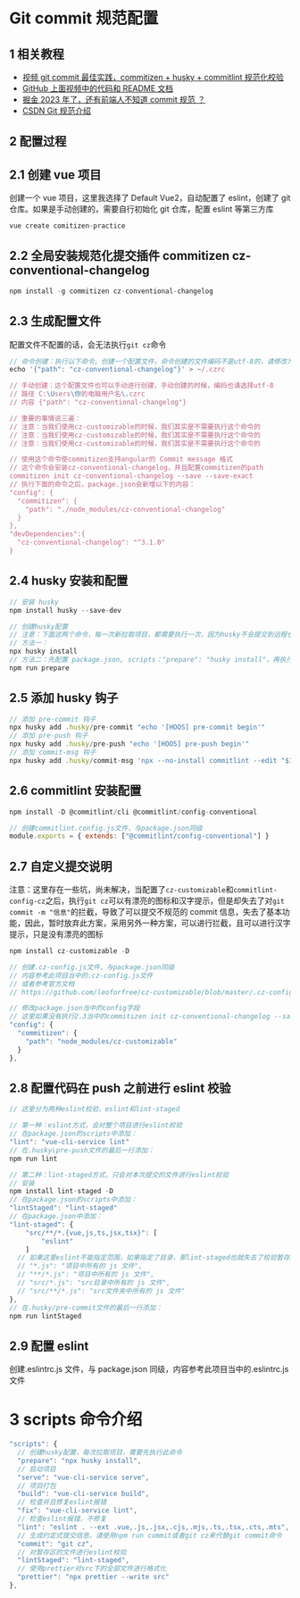 # Git commit 规范配置

## 1 相关教程

- [视频 git commit 最佳实践，commitizen + husky + commitlint 规范化校验](https://www.bilibili.com/video/BV193411C7XE/?spm_id_from=333.337.search-card.all.click&vd_source=3284d439dd5569b325f17bd1d33a1739)
- [GitHub 上面视频中的代码和 README 文档](https://github.com/dev-zuo/commitizen-practice-demo)
- [掘金 2023 年了，还有前端人不知道 commit 规范 ？](https://juejin.cn/post/7212597327579037756#heading-13)
- [CSDN Git 规范介绍](https://blog.csdn.net/qq_39249422/article/details/122984620)

## 2 配置过程

## 2.1 创建 vue 项目

创建一个 vue 项目，这里我选择了 Default Vue2，自动配置了 eslint，创建了 git 仓库。如果是手动创建的，需要自行初始化 git 仓库，配置 eslint 等第三方库

```js
vue create comitizen-practice
```

## 2.2 全局安装规范化提交插件 commitizen cz-conventional-changelog

```js
npm install -g commitizen cz-conventional-changelog
```

## 2.3 生成配置文件

配置文件不配置的话，会无法执行`git cz`命令

```js
// 命令创建：执行以下命令，创建一个配置文件，命令创建的文件编码不是utf-8的，请修改为utf-8编码格式，编码格式错误的话某些终端里面会报错
echo '{"path": "cz-conventional-changelog"}' > ~/.czrc

// 手动创建：这个配置文件也可以手动进行创建，手动创建的时候，编码也请选择utf-8
// 路径 C:\Users\你的电脑用户名\.czrc
// 内容 {"path": "cz-conventional-changelog"}

// 重要的事情说三遍：
// 注意：当我们使用cz-customizable的时候，我们其实是不需要执行这个命令的
// 注意：当我们使用cz-customizable的时候，我们其实是不需要执行这个命令的
// 注意：当我们使用cz-customizable的时候，我们其实是不需要执行这个命令的

// 使用这个命令使commitizen支持angular的 Commit message 格式
// 这个命令会安装cz-conventional-changelog，并且配置commitizen的path
commitizen init cz-conventional-changelog --save --save-exact
// 执行下面的命令之后，package.json会新增以下的内容：
"config": {
  "commitizen": {
    "path": "./node_modules/cz-conventional-changelog"
  }
},
"devDependencies":{
  "cz-conventional-changelog": "^3.1.0"
}
```

## 2.4 husky 安装和配置

```js
// 安装 husky
npm install husky --save-dev

// 创建husky配置
// 注意：下面这两个命令，每一次新拉取项目，都需要执行一次，因为husky不会提交到远程仓库当中
// 方法一：
npx husky install
// 方法二：先配置 package.json, scripts："prepare": "husky install"，再执行以下命令
npm run prepare
```

## 2.5 添加 husky 钩子

```js
// 添加 pre-commit 钩子
npx husky add .husky/pre-commit "echo '[HOOS] pre-commit begin'"
// 添加 pre-push 钩子
npx husky add .husky/pre-push "echo '[HOOS] pre-push begin'"
// 添加 commit-msg 钩子
npx husky add .husky/commit-msg 'npx --no-install commitlint --edit "$1"'
```

## 2.6 commitlint 安装配置

```js
npm install -D @commitlint/cli @commitlint/config-conventional

// 创建commitlint.config.js文件，与package.json同级
module.exports = { extends: ["@commitlint/config-conventional"] }
```

## 2.7 自定义提交说明

注意：这里存在一些坑，尚未解决，当配置了`cz-customizable`和`commitlint-config-cz`之后，执行`git cz`可以有漂亮的图标和汉字提示，但是却失去了对`git commit -m "信息"`的拦截，导致了可以提交不规范的 commit 信息，失去了基本功能，因此，暂时放弃此方案，采用另外一种方案，可以进行拦截，且可以进行汉字提示，只是没有漂亮的图标

```js
npm install cz-customizable -D

// 创建.cz-config.js文件，与package.json同级
// 内容参考此项目当中的.cz-config.js文件
// 或者参考官方文档
// https://github.com/leoforfree/cz-customizable/blob/master/.cz-config.js

// 修改package.json当中的config字段
// 这里如果没有执行2.3当中的commitizen init cz-conventional-changelog --save --save-exact命令，是没有这个配置的，可以自行添加
"config": {
  "commitizen": {
    "path": "node_modules/cz-customizable"
  }
},
```

## 2.8 配置代码在 push 之前进行 eslint 校验

```js
// 这里分为两种eslint校验，eslint和lint-staged

// 第一种：eslint方式，会对整个项目进行eslint校验
// 在package.json的scripts中添加：
"lint": "vue-cli-service lint"
// 在.husky\pre-push文件的最后一行添加：
npm run lint

// 第二种：lint-staged方式，只会对本次提交的文件进行eslint校验
// 安装
npm install lint-staged -D
// 在package.json的scripts中添加：
"lintStaged": "lint-staged"
// 在package.json中添加：
"lint-staged": {
	"src/**/*.{vue,js,ts,jsx,tsx}": [
		"eslint"
	]
  // 如果这里eslint不能指定范围，如果指定了目录，那lint-staged也就失去了校验暂存区文件的功能
  // "*.js": "项目中所有的 js 文件",
  // "**/*.js": "项目中所有的 js 文件",
  // "src/*.js": "src目录中所有的 js 文件",
  // "src/**/*.js": "src文件夹中所有的 js 文件"
},
// 在.husky/pre-commit文件的最后一行添加：
npm run lintStaged
```

## 2.9 配置 eslint

创建.eslintrc.js 文件，与 package.json 同级，内容参考此项目当中的.eslintrc.js 文件

# 3 scripts 命令介绍

```js
"scripts": {
  // 创建husky配置，每次拉取项目，需要先执行此命令
  "prepare": "npx husky install",
  // 启动项目
  "serve": "vue-cli-service serve",
  // 项目打包
  "build": "vue-cli-service build",
  // 检查并且修复eslint报错
  "fix": "vue-cli-service lint",
  // 检查eslint报错，不修复
  "lint": "eslint . --ext .vue,.js,.jsx,.cjs,.mjs,.ts,.tsx,.cts,.mts",
  // 生成约定式提交信息，请使用npm run commit或者git cz来代替git commit命令
  "commit": "git cz",
  // 对暂存区的文件进行eslint校验
  "lintStaged": "lint-staged",
  // 使用prettier对src下的全部文件进行格式化
  "prettier": "npx prettier --write src"
},
```